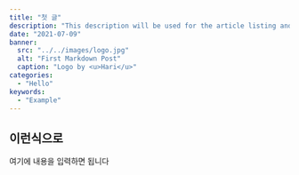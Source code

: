 ```yaml
---
title: "첫 글"
description: "This description will be used for the article listing and search results on Google."
date: "2021-07-09"
banner:
  src: "../../images/logo.jpg"
  alt: "First Markdown Post"
  caption: "Logo by <u>Hari</u>"
categories:
  - "Hello"
keywords:
  - "Example"
---
```


## 이런식으로

여기에 내용을 입력하면 됩니다
